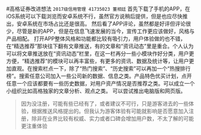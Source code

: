 #高格证券改进想法
`2017级信用管理 41735023 董相廷`
首先下载了手机的APP，在iOS系统可以下载浏览而安卓系统不行，虽然官方说稍后提供，但是也应尽快推出，安卓系统在市场占比还是很高。
然后看了APP评论，虽然都是好评但评论很少，尽管是新的APP，但是在信息飞速发展的当今，宣传工作更应该做好，风格与产品相配。
打开APP整体风格和功能都比较有吸引力，用户体验做的也不错，在“精选推荐”那块往下翻有文章推送，有的文章和“资讯动态”里是重合。个人认为可以将文章推送放在“资讯动态”栏里，在这一栏再分一些小模块作好分类，用户更方便，“精选推荐”的模块可以再丰富些，有更多的资讯、数据及统计等，让用户更加直观。在搜索栏点一下，除了“热门搜索”、“历史搜索”可以再加一个“热搜排行榜”。搜索任意公司加入一些公司新的数据、信息之类。产品特色优买计划，点开任意一个应该都要有一些历史数据，对用户资产情况是否推荐之类。可以成立一个小组织比如高格独家的文章分析、观点之类。
可以尝试推出电脑版和网页版。
>因为没注册，可能有些已经有了，或者建议不可行，只是游客进去的一些体验，根据推送风格提出的。但我认为游客体验有可能就影响是否愿意加入注册，除非在业界比较有权威、实力或者口碑会增加用户数，不太了解的可能更注重体验

